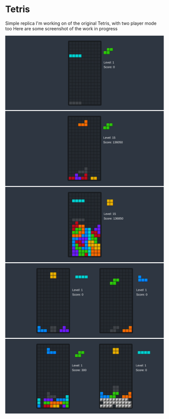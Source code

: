 # Tetris

Simple replica I'm working on of the original Tetris, with two player mode too
Here are some screenshot of the work in progress

![](TetrisOne.png)
![](TetrisTwo.png)
![](TetrisThree.png)
![](TetrisFour.png)
![](TetrisFive.png)
